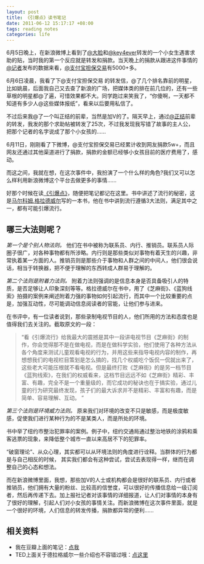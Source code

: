 ```yaml
---
layout: post
title: 《引爆点》读书笔记
date: 2011-06-12 15:17:17 +08:00
tags: reading notes
categories: life
---
```


6月5日晚上，在新浪微博上看到了[@大脸][tolyer]和[@key4ever][]转发的一个小女生遇害求助的贴，当时我的第一个反应就是转发和捐款。当天晚上的捐款从跟进这件事情的[@记者][luocaixia]发布的数据来看，[@支付宝担保交易][alipaymm]有5000+多。

6月6日凌晨，我看了下@支付宝担保交易 的转发信，@了几个排名靠前的明星，比如姚晨，后面我自己又去查了新浪的广场，把媒体类的排在前几位的，还有一些草根的明星都@了遍，可惜效果都不大。同学跑过来笑我了，“你傻啊，一天都不知道有多少人@这些媒体报纸”，看来以后要用私信了。

不过后来我@了一个叫正结的前辈，当然是加V的了。隔天早上，通过[@正结][adzcat]前辈的转发，我发的那个求助帖被转发了25次，不过我发现我写错了故事的主人公，把那个记者的名字说成了那个小女孩的……
<!--more-->
6月11日，刚刚看了下微博，@支付宝担保交易已经累计收到网友捐款5w+，而且网友还通过其他渠道进行了捐款，捐款的金额已经够小女孩目前的医疗费用了，感动。

而这之间，我就在想，在这次事件中，我扮演了一个什么样的角色?我们又可以怎么样利用新浪微博这个平台去做更多的事情……

好那个时候在读[《引爆点》][book]，随便把笔记都记在这里。书中讲述了流行的秘密，这是[马尔科姆.格拉德威尔][author]写的一本书，他在书中讲到流行遵循3大法则，满足其中之一，都有可能引爆流行。

哪三大法则呢？
----------------

*第一个是个别人物法则。*
他们在书中被称为联系员、内行、推销员。联系员人际圈子很广，对各种事物都有所涉略。内行则是那些类似对事物有着天生的兴趣，非常执着某一方面的人。推销员则是那些介于事物和人群之间的中间人，他们很会说话，相当于转换器，把不便于理解的东西转成人群易于理解的。

*第二个法则是附着力法则。*
附着力法则强调的是信息本身是否具备吸引人的特质，是否足够让人印象深刻等等。格拉德威尔在书中，用了《芝麻街》、《蓝狗线索》拍摄的案例来阐述附着力强的事物如何引起流行，而其中一个比较重要的点是，加强互动性，尽可能调动信息阅读者的官能，让他们参与进来。</p>

在书评中，有一位读者说到，那些录制电视节目的人，他们所用的方法和态度也是值得我们去关注的。截取原文的一段：
>“看《引爆流行》给我最大的震撼是其中一段讲电视节目《芝麻街》的制作，你会觉得那不是在做电视，而是在做科学实验，他们使用了各种方法从各个角度来测试儿童观看电视的行为，并用这些来指导电视内容的制作，再想想我们的电视栏目策划是怎么搞的，找几个权威吃个饭侃一侃就出来了，这些老大可能压根就不看电视。但是最终打败《芝麻街》的是另一档节目《蓝狗线索》，在我们的权威看来，这档节目远远不如《芝麻街》精彩、丰富、有趣，完全不是一个重量级的，而它成功的秘诀也在于搞实验，通过儿童的行为研究最终发现，孩子们的最大诉求并不是精彩、丰富和有趣，而是简单、容易理解、互动。 ”

*第三个法则是环境威力法则。*
原来我们对环境的改变不只是敏感，而是极度敏感，促使我们进行某种行为的不是某类人，而是所处的环境。

书中举了纽约市整治犯罪率的案例。例子中，纽约交通局通过整治地铁的涂鸦和乘客逃票的现象，来降低整个城市一直以来高居不下的犯罪率。

“破窗理论”、从众心理，其实都可以从环境法则的角度进行诠释。当群体的行为都是与自己相反的时候， 其实我们都会有这种尝试，尝试去表现得一样，继而在调整自己的心态和想法。

而在新浪微博里面，我想，那些加V的人士或机构都会是很好的联系员、内行或者推销员，他们拥有大量的粉丝、比较高的信誉度，可以很好的传播信息给一级订阅者，然后再传递下去。加上报社记者对该事情的详细报道，让人们对事情的本身有了很好的理解，引起人们对小女孩的事情关注。而新浪微博在这次事件里面，就是一个很好的环境，人们信息的转发传播，捐款都异常的便利……

相关资料
--------
- 我在豆瓣上面的笔记：[点我][douban_notes]
- TED上面关于德拉格威尔一些介绍也不容错过哦：[点这里][ted]

[tolyer]:http://weibo.com/tolyer
[@key4ever]:http://weibo.com/key4ever
[luocaixia]:http://weibo.com/luocaixia
[alipaymm]:http://weibo.com/alipaymm
[adzcat]:http://weibo.com/adzcat
[ted]:http://www.tedtochina.com/2009/07/02/outliers_1
[douban_notes]:http://book.douban.com/annotation/13303287/
[book]:http://book.douban.com/subject/1473323
[author]:http://www.gladwell.com/bio.html
